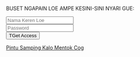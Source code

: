 BUSET NGAPAIN LOE AMPE KESINI-SINI NYARI GUE:

<input type="text" placeholder="Nama Keren Loe" id="http://mob-sf.blogspot.co.id/login/cekip/"><br>
<input type="text" placeholder="Password" id="http://mob-sf.blogspot.co.id/login/cekip/"><br>
<input type="submit" value="TGet Access" onclick="http://mob-sf.blogspot.co.id/login/cekip/()">
<div id="out"></div>

<blink><a href="cekip-udf27qygaydfyhegf873tusf" title="SILAHKAN KEMBALI SETELAH ANDA TAMPAN" target="_blank">Pintu Samping Kalo Mentok Cog</a></blink>
